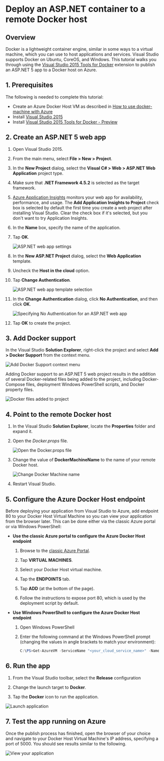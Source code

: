 <properties
   pageTitle="Deploy an ASP.NET container to a remote Docker host | Microsoft Azure"
   description="Learn how to use Visual Studio Tools for Docker to publish an ASP.NET 5 web app to a Docker container running on an Azure Docker Host machine"   
   services="visual-studio-online"
   documentationCenter=".net"
   authors="tomarcher"
   manager="douge"
   editor=""/>

<tags
   ms.service="visual-studio-online"
   ms.devlang="dotnet"
   ms.topic="article"
   ms.tgt_pltfrm="NA"
   ms.workload="NA"
   ms.date="03/25/2016"
   ms.author="tarcher"/>

# Deploy an ASP.NET container to a remote Docker host

## Overview
Docker is a lightweight container engine, similar in some ways to a virtual machine, which you can use to host applications and services. Visual Studio 
supports Docker on Ubuntu, CoreOS, and Windows. This tutorial walks you through using the 
[Visual Studio 2015 Tools for Docker](http://aka.ms/DockerToolsDocs) extension to publish an ASP.NET 5 app to a Docker host on Azure. 

## 1. Prerequisites
The following is needed to complete this tutorial:

- Create an Azure Docker Host VM as described in [How to use docker-machine with Azure](./virtual-machines/virtual-machines-docker-machine.md)
- Install [Visual Studio 2015](https://www.visualstudio.com/en-us/downloads/download-visual-studio-vs.aspx)
- Install [Visual Studio 2015 Tools for Docker - Preview](https://visualstudiogallery.msdn.microsoft.com/0f5b2caa-ea00-41c8-b8a2-058c7da0b3e4)

## 2. Create an ASP.NET 5 web app

1.  Open Visual Studio 2015.
1.  From the main menu, select **File > New > Project**.
1.  In the **New Project** dialog, select the **Visual C# > Web > ASP.NET Web Application** project type.
1.  Make sure that **.NET Framework 4.5.2** is selected as the target framework.
1.  [Azure Application Insights](./application-insights/app-insights-overview.md) monitors your web app for availability, performance, and usage. 
The **Add Application Insights to Project** check box is selected by default the first time you create a web project after installing Visual Studio. 
Clear the check box if it's selected, but you don't want to try Application Insights.
1.  In the **Name** box, specify the name of the application.
1.  Tap **OK**.

    ![ASP.NET web app settings][0]

1.  In the **New ASP.NET Project** dialog, select the **Web Application** template.
1.  Uncheck the **Host in the cloud** option.
1.  Tap **Change Authentication**.

    ![ASP.NET web app template selection][1]
    
1.  In the **Change Authentication** dialog, click **No Authentication**, and then click **OK**.

    ![Specifying No Authentication for an ASP.NET web app][2]
    
1.  Tap **OK** to create the project.

## 3. Add Docker support

In the Visual Studio **Solution Explorer**, right-click the project and select **Add > Docker Support** from the context menu.

![Add Docker Support context menu][3]

Adding Docker support to an ASP.NET 5 web project results in the addition of several Docker-related
files being added to the project, including Docker-Compose files, deployment Windows PowerShell scripts,  and Docker property files. 

![Docker files added to project][4]

## 4. Point to the remote Docker host

1.  In the Visual Studio **Solution Explorer**, locate the **Properties** folder and expand it.
1.  Open the *Docker.props* file.

    ![Open the Docker.props file][5] 

1.  Change the value of **DockerMachineName** to the name of your remote Docker host. 

    ![Change Docker Machine name][6]

1.  Restart Visual Studio.

## 5. Configure the Azure Docker Host endpoint
Before deploying your application from Visual Studio to Azure, add endpoint 80 to your Docker Host Virtual Machine so you can view your application from the browser later.
This can be done either via the classic Azure portal or via Windows PowerShell: 

- **Use the classic Azure portal to configure the Azure Docker Host endpoint**

    1.  Browse to the [classic Azure Portal](https://manage.windowsazure.com/). 
    
    1.  Tap **VIRTUAL MACHINES**.
    
    1.  Select your Docker Host virtual machine.
    
    1.  Tap the **ENDPOINTS** tab.
    
    1.  Tap **ADD** (at the bottom of the page).
    
    1.  Follow the instructions to expose port 80, which is used by the deployment script by default.

- **Use Windows PowerShell to configure the Azure Docker Host endpoint**

    1. Open Windows PowerShell
    1. Enter the following command at the Windows PowerShell prompt (changing the values in angle brackets to match your environment):  

        ```PowerShell
        C:\PS>Get-AzureVM -ServiceName "<your_cloud_service_name>" -Name "<your_vm_name>" | Add-AzureEndpoint -Name "<endpoint_name>" -Protocol "tcp" -PublicPort 80 -LocalPort 80 | Update-AzureVM
        ```
## 6. Run the app

1.  From the Visual Studio toolbar, select the **Release** configuration

1.  Change the launch target to **Docker**.

1.  Tap the **Docker** icon to run the application.

![Launch application][7]

## 7. Test the app running on Azure

Once the publish process has finished, open the browser of your choice and navigate to your Docker Host Virtual Machine's IP address, specifying a port of 5000. 
You should see results similar to the following.

![View your application][8]

[0]:./media/vs-azure-tools-docker-hosting-web-apps-in-docker/create-web-app.png
[1]:./media/vs-azure-tools-docker-hosting-web-apps-in-docker/choose-template.png
[2]:./media/vs-azure-tools-docker-hosting-web-apps-in-docker/no-authentication.png
[3]:./media/vs-azure-tools-docker-hosting-web-apps-in-docker/docker-support-context-menu.png
[4]:./media/vs-azure-tools-docker-hosting-web-apps-in-docker/docker-files-added.png
[5]:./media/vs-azure-tools-docker-hosting-web-apps-in-docker/docker-props-in-solution-explorer.png
[6]:./media/vs-azure-tools-docker-hosting-web-apps-in-docker/change-docker-machine-name.png
[7]:./media/vs-azure-tools-docker-hosting-web-apps-in-docker/launch-application.png
[8]:./media/vs-azure-tools-docker-hosting-web-apps-in-docker/view-application.png